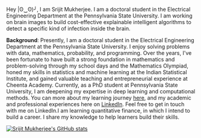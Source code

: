 Hey |ʘ‿ʘ)╯, I am Srijit Mukherjee. I am a doctoral student in the Electrical Engineering Department at the Pennsylvania State University. I am working on brain images to build cost-effective explainable intelligent algorithms to detect a specific kind of infection inside the brain.

**Background**: Presently, I am a doctoral student in the Electrical Engineering Department at the Pennsylvania State University.  I enjoy solving problems with data, mathematics, probability, and programming. Over the years, I've been fortunate to have built a strong foundation in mathematics and problem-solving through my school days and the Mathematics Olympiad, honed my skills in statistics and machine learning at the Indian Statistical Institute, and gained valuable teaching and entrepreneurial experience at Cheenta Academy. Currently, as a PhD student at Pennsylvania State University, I am deepening my expertise in deep learning and computational methods. You can more about my learning journey [here](https://mukherjeesrijit.substack.com/about), and my academic and professional experiences here on [LinkedIn](https://www.linkedin.com/in/srijit-mukherjee/). Feel free to get in touch with me on LinkedIn.I am learning quantitative finance, in which I intend to build a career. I share my knowledge to help learners build their skills.

[![Srijit Mukherjee's GitHub stats](https://github-readme-stats.vercel.app/api?username=mukherjeesrijit&hide=contribs,prs&show_icons=true&theme=dracula)](https://github.com/anuraghazra/github-readme-stats)
